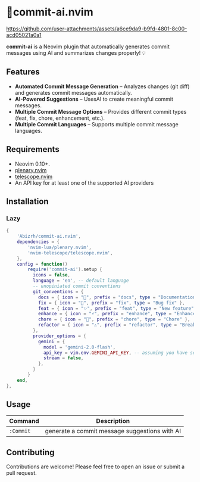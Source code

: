 # 🧠commit-ai.nvim

https://github.com/user-attachments/assets/a6ce9da9-b9fd-4801-8c00-acd05021a0a1

**commit-ai** is a Neovim plugin that automatically generates commit messages using AI and summarizes changes properly! 💡



## Features

- **Automated Commit Message Generation** – Analyzes changes (git diff) and generates commit messages automatically.
- **AI-Powered Suggestions** – UsesAI to create meaningful commit messages.
- **Multiple Commit Message Options** – Provides different commit types (feat, fix, chore, enhancement, etc.).
- **Multiple Commit Languages** – Supports multiple commit message languages.

## Requirements

- Neovim 0.10+.
- [plenary.nvim](https://github.com/nvim-lua/plenary.nvim)
- [telescope.nvim](https://github.com/nvim-telescope/telescope.nvim)
- An API key for at least one of the supported AI providers

## Installation

### Lazy

```lua
{
    'Abizrh/commit-ai.nvim',
    dependencies = {
        'nvim-lua/plenary.nvim',
        'nvim-telescope/telescope.nvim',
    },
    config = function()
        require('commit-ai').setup {
          icons = false,
          language = 'en', -- default language
          -- unopiniated commit conventions
          git_conventions = {
            docs = { icon = "📖", prefix = "docs", type = "Documentation changes" },
            fix = { icon = "🐛", prefix = "fix", type = "Bug fix" },
            feat = { icon = "✨", prefix = "feat", type = "New feature" },
            enhance = { icon = "⚡", prefix = "enhance", type = "Enhancement" },
            chore = { icon = "🧹", prefix = "chore", type = "Chore" },
            refactor = { icon = "⚠️", prefix = "refactor", type = "Breaking change" }
          },
          provider_options = {
            gemini = {
              model = 'gemini-2.0-flash',
              api_key = vim.env.GEMINI_API_KEY, -- assuming you have set GEMINI_API_KEY in .zshrc or .bashrc
              stream = false,
            },
          }
        }
    end,
},
```

## Usage

| Command   | Description                                   |
| --------- | --------------------------------------------- |
| `:Commit` | generate a commit message suggestions with AI |

## Contributing

Contributions are welcome! Please feel free to open an issue or submit a pull request.
